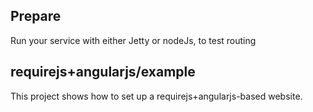 ## Prepare
Run your service with either Jetty or nodeJs, to test routing

## requirejs+angularjs/example
This project shows how to set up a requirejs+angularjs-based website.

